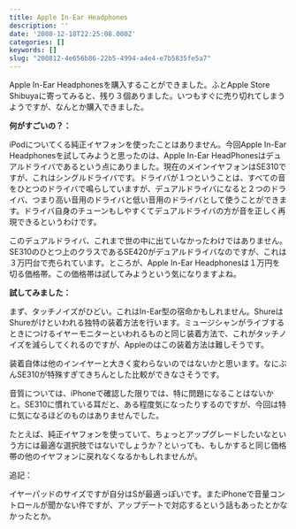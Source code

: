```yaml
---
title: Apple In-Ear Headphones
description: ''
date: '2008-12-18T22:25:08.000Z'
categories: []
keywords: []
slug: "200812-4e656b86-22b5-4994-a4e4-e7b5835fe5a7"
---
```

Apple In-Ear Headphonesを購入することができました。ふとApple Store Shibuyaに寄ってみると、残り３個ありました。いつもすぐに売り切れてしまうようですが、なんとか購入できました。

**何がすごいの？：**

iPodについてくる純正イヤフォンを使ったことはありません。今回Apple In-Ear Headphonesを試してみようと思ったのは、Apple In-Ear HeadPhonesはデュアルドライバであるという点にありました。現在のメインイヤフォンはSE310ですが、これはシングルドライバです。ドライバが１つということは、すべての音をひとつのドライバで鳴らしていますが、デュアルドライバになると２つのドライバ、つまり高い音用のドライバと低い音用のドライバとして使うことができます。ドライバ自身のチューンもしやすくてデュアルドライバの方が音を正しく再現できるというわけです。

このデュアルドライバ、これまで世の中に出ていなかったわけではありません。SE310のひとつ上のクラスであるSE420がデュアルドライバなのですが、これは３万円台で売られています。ところが、Apple In-Ear Headphonesは１万円を切る価格帯。この価格帯は試してみようという気になりますよね。

**試してみました：**

まず、タッチノイズがひどい。これはIn-Ear型の宿命かもしれません。ShureはShureがけといわれる独特の装着方法を行います。ミュージシャンがライブするときにつけるイヤーモニターといわれるものと同じ装着方法で、これがタッチノイズを減らしてくれるのですが、Appleのはこの装着方法は難しそうです。

装着自体は他のインイヤーと大きく変わらないのではないかと思います。なにぶんSE310が特殊すぎてきちんとした比較ができなさそうです。

音質については、iPhoneで確認した限りでは、特に問題になることはないかと。SE310に慣れている耳だと、ある程度気になったりするのですが、今回は特に気になるほどのものはありませんでした。

たとえば、純正イヤフォンを使っていて、ちょっとアップグレードしたいなという方には最適な選択肢ではないでしょうか？といっても、もしかすると同じ価格帯の他のイヤフォンに戻れなくなるかもしれませんが。

追記：

イヤーパッドのサイズですが自分はSが最適っぽいです。またiPhoneで音量コントロールが聞かない件ですが、アップデートで対応するという話もあったとかなかったとか。
